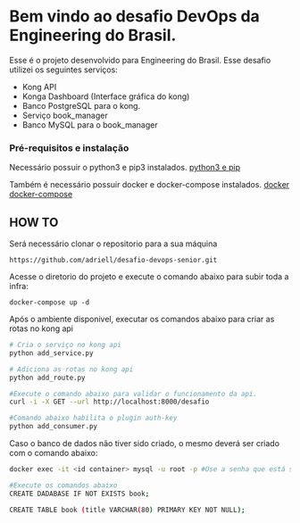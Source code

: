 # Bem vindo ao desafio DevOps da Engineering do Brasil.
Esse é o projeto desenvolvido para Engineering do Brasil. Esse desafio utilizei os seguintes serviços:
- Kong API
- Konga Dashboard (Interface gráfica do kong)
- Banco PostgreSQL para o kong.
- Serviço book_manager
- Banco MySQL para o book_manager

### **Pré-requisitos e instalação**

Necessário possuir o python3 e pip3 instalados. [python3 e pip](https://python.org.br/instalacao-linux/)

Também é necessário possuir docker e docker-compose instalados. [docker](https://docs.docker.com/v17.12/install/) [docker-compose](https://docs.docker.com/compose/install/)

## HOW TO

Será necessário clonar o repositorio para a sua máquina 
```
https://github.com/adriell/desafio-devops-senior.git

```
Acesse o diretorio do projeto e execute o comando abaixo para subir toda a infra:

```
docker-compose up -d

```
Após o ambiente disponivel, executar os comandos abaixo para criar as rotas no kong api

```bash
# Cria o serviço no kong api
python add_service.py

# Adiciona as rotas no kong api
python add_route.py

#Execute o comando abaixo para validar o funcionamento da api.
curl -i -X GET --url http://localhost:8000/desafio 

#Comando abaixo habilita o plugin auth-key
python add_consumer.py

```
Caso o banco de dados não tiver sido criado, o mesmo deverá ser criado com o comando abaixo:

```bash
docker exec -it <id container> mysql -u root -p #Use a senha que está setado no docker-compose.yml

#Execute os comandos abaixo
CREATE DADABASE IF NOT EXISTS book;

CREATE TABLE book (title VARCHAR(80) PRIMARY KEY NOT NULL);
```

